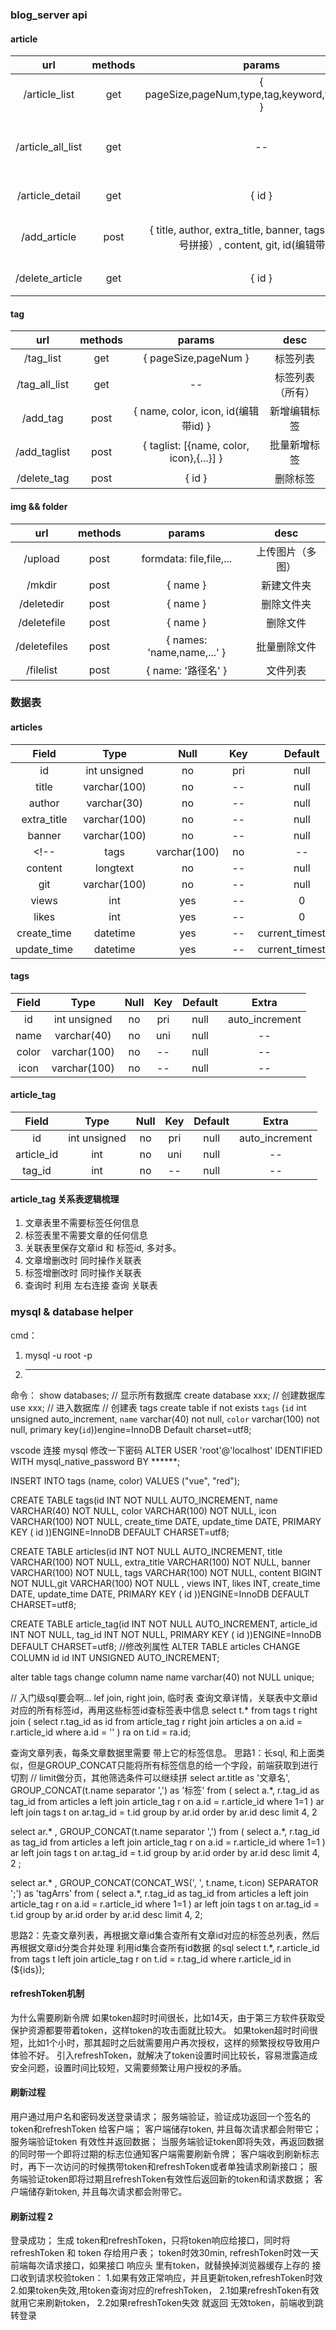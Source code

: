 ### blog_server api
#### article
|  url  |  methods  |  params  |  desc  |
|  :----:  | :----:  | :----:  | :----:  |
|  /article_list | get | { pageSize,pageNum,type,tag,keyword,year,month } | 文章列表 |
|  /article_all_list | get | -- | 文章列表（所有） |
|  /article_detail | get | { id } | 文章详情 |
|  /add_article | post | { title, author, extra_title, banner, tags（id英文逗号拼接）, content, git, id(编辑带id) } | 新增编辑文章 |
|  /delete_article | get | { id } | 删除文章 |

#### tag
|  url  |  methods  |  params  |  desc  |
|  :----:  | :----:  | :----:  | :----:  |
|  /tag_list | get | { pageSize,pageNum } | 标签列表 |
|  /tag_all_list | get | -- | 标签列表（所有） |
|  /add_tag | post | { name, color, icon, id(编辑带id) } | 新增编辑标签 |
|  /add_taglist | post | { taglist: [{name, color, icon},{...}] } | 批量新增标签 |
|  /delete_tag | post | { id } | 删除标签 |
#### img && folder
|  url  |  methods  |  params  |  desc  |
|  :----:  | :----:  | :----:  | :----:  |
|  /upload | post | formdata: file,file,... | 上传图片（多图） |
|  /mkdir | post | { name } | 新建文件夹 |
|  /deletedir | post | { name } | 删除文件夹 |
|  /deletefile | post | { name } | 删除文件 |
|  /deletefiles | post | { names: 'name,name,...' } | 批量删除文件 |
|  /filelist | post | { name: '路径名' } | 文件列表 |

### 数据表
#### articles
|  Field  |  Type  |  Null  |  Key  |  Default  | Extra |
|  :----: | :----: | :----: | :----:  | :----: | :----: |
|  id | int unsigned | no | pri | null | auto_increment |
|  title | varchar(100) | no | -- | null | -- |
|  author | varchar(30) | no | -- | null | -- |
|  extra_title | varchar(100) | no | -- | null | -- |
|  banner | varchar(100) | no | -- | null | -- |
<!-- |  tags | varchar(100) | no | -- | null | -- | -->
|  content | longtext | no | -- | null | -- |
|  git | varchar(100) | no | -- | null | -- |
|  views | int | yes | -- | 0 | -- |
|  likes | int | yes | -- | 0 | -- |
|  create_time | datetime | yes | -- | current_timestamp | default_generated |
|  update_time | datetime | yes | -- | current_timestamp | default_generated |

#### tags
|  Field  |  Type  |  Null  |  Key  | Default | Extra |
|  :----: | :----: | :----: | :----: | :----: | :----: |
|  id | int unsigned | no | pri | null | auto_increment |
|  name | varchar(40) | no | uni | null | -- |
|  color | varchar(100) | no | -- | null | -- |
|  icon | varchar(100) | no | -- | null | -- |


#### article_tag
|  Field  |  Type  |  Null  |  Key  | Default | Extra |
|  :----: | :----: | :----: | :----: | :----: | :----: |
|  id | int unsigned | no | pri | null | auto_increment |
|  article_id | int | no | uni | null | -- |
|  tag_id | int | no | -- | null | -- |
#### article_tag 关系表逻辑梳理
1. 文章表里不需要标签任何信息
2. 标签表里不需要文章的任何信息
3. 关联表里保存文章id 和 标签id, 多对多。
4. 文章增删改时 同时操作关联表
5. 标签增删改时 同时操作关联表
6. 查询时 利用 左右连接 查询 关联表

### mysql & database helper
cmd：
1. mysql -u root -p
2. ******
命令：
show databases;  // 显示所有数据库
create database xxx; // 创建数据库
use xxx; // 进入数据库
// 创建表 tags
create table if not exists `tags` (`id` int unsigned auto_increment, `name` varchar(40) not null,  `color` varchar(100) not null, primary key(`id`))engine=InnoDB Default charset=utf8;

vscode 连接 mysql 修改一下密码
ALTER USER 'root'@'localhost' IDENTIFIED WITH mysql_native_password BY ******;

INSERT INTO tags (name, color) VALUES ("vue", "red");

CREATE TABLE tags(id INT NOT NULL AUTO_INCREMENT, name VARCHAR(40) NOT NULL, color VARCHAR(100) NOT NULL, icon VARCHAR(100) NOT NULL, create_time DATE, update_time DATE, PRIMARY KEY ( id ))ENGINE=InnoDB DEFAULT CHARSET=utf8;

CREATE TABLE articles(id INT NOT NULL AUTO_INCREMENT, title VARCHAR(100) NOT NULL, extra_title VARCHAR(100) NOT NULL, banner VARCHAR(100) NOT NULL, tags VARCHAR(100) NOT NULL, content BIGINT NOT NULL,git VARCHAR(100) NOT NULL , views INT, likes INT, create_time DATE, update_time DATE, PRIMARY KEY ( id ))ENGINE=InnoDB DEFAULT CHARSET=utf8;

CREATE TABLE article_tag(id INT NOT NULL AUTO_INCREMENT,  article_id INT NOT NULL, tag_id INT NOT NULL, PRIMARY KEY ( id ))ENGINE=InnoDB DEFAULT CHARSET=utf8;
//修改列属性
ALTER TABLE articles CHANGE COLUMN id
id INT UNSIGNED AUTO_INCREMENT;

alter table tags change column name
name varchar(40) not NULL unique;

// 入门级sql要会啊...
lef join, right join, 临时表
查询文章详情，关联表中文章id对应的所有标签id，再用这些标签id查标签表中信息
select t.* from tags t right join ( select r.tag_id as id  from article_tag r right join articles a on a.id = r.article_id where a.id = ''  ) ra on t.id = ra.id;

查询文章列表，每条文章数据里需要 带上它的标签信息。
思路1：长sql, 和上面类似，但是GROUP_CONCAT只能将所有标签信息的给一个字段，前端获取到进行切割
// limit做分页，其他筛选条件可以继续拼
select ar.title as '文章名', GROUP_CONCAT(t.name separator ',') as '标签' from ( select a.*, r.tag_id as tag_id from articles a left join  article_tag r on a.id = r.article_id where 1=1 ) ar left join tags t on ar.tag_id = t.id group by ar.id order by ar.id desc limit 4, 2 

select ar.* , GROUP_CONCAT(t.name separator ',') from ( select a.*, r.tag_id as tag_id from articles a left join  article_tag r on a.id = r.article_id where 1=1 ) ar left join tags t on ar.tag_id = t.id group by ar.id order by ar.id desc  limit 4, 2 ;

select ar.* , GROUP_CONCAT(CONCAT_WS(', ', t.name, t.icon) SEPARATOR ';') as 'tagArrs' from ( select a.*, r.tag_id as tag_id from articles a left join  article_tag r on a.id = r.article_id where 1=1 ) ar left join tags t on ar.tag_id = t.id group by ar.id order by ar.id desc limit 4, 2;

思路2：先查文章列表，再根据文章id集合查所有文章id对应的标签总列表，然后再根据文章id分类合并处理
利用id集合查所有id数据 的sql
select t.*, r.article_id from tags t left join article_tag r on t.id =  r.tag_id  where r.article_id in (${ids});

#### refreshToken机制
为什么需要刷新令牌
如果token超时时间很长，比如14天，由于第三方软件获取受保护资源都要带着token，这样token的攻击面就比较大。
如果token超时时间很短，比如1个小时，那其超时之后就需要用户再次授权，这样的频繁授权导致用户体验不好。
引入refreshToken，就解决了token设置时间比较长，容易泄露造成安全问题，设置时间比较短，又需要频繁让用户授权的矛盾。
#### 刷新过程
用户通过用户名和密码发送登录请求；
服务端验证，验证成功返回一个签名的 token和refreshToken 给客户端；
客户端储存token, 并且每次请求都会附带它；
服务端验证token 有效性并返回数据；
当服务端验证token即将失效，再返回数据的同时带一个即将过期的标志位通知客户端需要刷新令牌；
客户端收到刷新标志时，再下一次访问的时候携带token和refreshToken或者单独请求刷新接口；
服务端验证token即将过期且refreshToken有效性后返回新的token和请求数据；
客户端储存新token, 并且每次请求都会附带它。

#### 刷新过程 2
登录成功；
生成 token和refreshToken，只将token响应给接口，同时将 refreshToken 和 token 存给用户表；
token时效30min, refreshToken时效一天
前端每次请求接口，如果接口 响应头 里有token，就替换掉浏览器缓存上存的
接口收到请求校验token：
1.如果有效正常响应，并且更新token,refreshToken时效
2.如果token失效,用token查询对应的refreshToken，
  2.1如果refreshToken有效就用它来刷新token，
  2.2如果refreshToken失效 就返回 无效token，前端收到跳转登录
